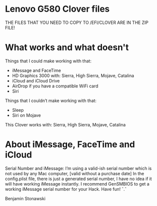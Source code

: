# Lenovo G580 Clover files

THE FILES THAT YOU NEED TO COPY TO /EFI/CLOVER ARE IN THE ZIP FILE!

# What works and what doesn't

Things that I could make working with that:
- iMessage and FaceTime
- HD Graphics 3000 with: Sierra, High Sierra, Mojave, Catalina
- iCloud and iCloud Drive
- AirDrop if you have a compatible WiFi card
- Siri


Things that I couldn’t make working with that:
- Sleep
- Siri on Mojave


This Clover works with: Sierra, High Sierra, Mojave, Catalina

# About iMessage, FaceTime and iCloud

Serial Number and iMessage: I’m using a valid-ish serial number which is not used by any Mac computer, 
[valid without a purchase date] In the config.plist file, there is just a generated serial number, 
I have no idea if it will have working iMessage instantly. I recommend GenSMBIOS to get a working 
iMessage serial number for your Hack. Have fun! ˆ.ˆ


Benjamin Stonawski
